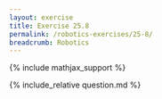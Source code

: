 ```yaml
---
layout: exercise
title: Exercise 25.8
permalink: /robotics-exercises/25-8/
breadcrumb: Robotics
---
```


{% include mathjax_support %}

<div><i class="arrow-up" data-chapter="robotics-exercises" data-exercise="ex_8" data-rating="0"></i></div>
{% include_relative question.md %}
